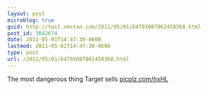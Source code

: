 ```yaml
---
layout: post
microblog: true
guid: http://twit.vmstan.com/2011/05/01/64793087062458368.html
post_id: 3042674
date: 2011-05-01T14:47:30-0600
lastmod: 2011-05-01T14:47:30-0600
type: post
url: /2011/05/01/64793087062458368.html
---
```

The most dangerous thing Target sells [picplz.com/hxHL](http://picplz.com/hxHL)
